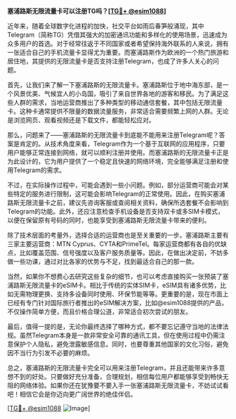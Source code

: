 **塞浦路斯无限流量卡可以注册TG吗？[[TG💪+ @esim1088](https://t.me/s/esim1088)]**

近年来，随着全球数字化进程的加快，社交平台如雨后春笋般涌现，其中Telegram（简称TG）凭借其强大的加密通讯功能和多样化的使用场景，迅速成为众多用户的首选。对于经常往返于不同国家或者希望保持海外联系的人来说，拥有一张适合自己的手机流量卡显得尤为重要。而塞浦路斯作为欧洲的一个热门旅游和居住地，其提供的无限流量卡是否支持注册Telegram，也成了许多人关心的问题。

首先，让我们来了解一下塞浦路斯的无限流量卡。塞浦路斯位于地中海东部，是一个风景优美、气候宜人的小岛国，吸引了来自世界各地的游客和移民。为了满足这些人群的需求，当地运营商推出了多种类型的移动通信套餐，其中包括无限流量卡。这种卡通常提供不限量的数据流量服务，非常适合需要频繁上网的人群。无论是浏览网页、观看视频还是下载文件，都能轻松应对。

那么，问题来了——塞浦路斯的无限流量卡到底能不能用来注册Telegram呢？答案是肯定的。从技术角度来看，Telegram作为一个基于互联网的应用程序，只要用户能够正常连接到网络，就可以顺利注册并使用。而塞浦路斯的无限流量卡正是为此设计的，它为用户提供了一个稳定且快速的网络环境，完全能够满足注册和使用Telegram的需求。

不过，在实际操作过程中，可能会遇到一些小问题。例如，部分运营商可能会对某些特定的服务进行限制，这可能会影响Telegram的正常使用。因此，在购买塞浦路斯无限流量卡之前，建议先咨询客服或查阅相关资料，确保所选套餐不会影响到Telegram的功能。此外，还应注意检查手机设备是否支持双卡或多SIM卡模式，以便在保留原有号码的同时，也能享受到塞浦路斯无限流量卡带来的便利。

除了技术层面的考量外，选择合适的运营商也是至关重要的一步。塞浦路斯主要有三家主要运营商：MTN Cyprus、CYTA和PrimeTel。每家运营商都有各自的优缺点，比如覆盖范围、信号强度以及客户服务质量等。因此，在做出决定前，不妨多做一些功课，通过对比各家的优势与不足，找到最适合自己的那一款。

当然，如果你不想费心去研究这些复杂的细节，也可以考虑直接购买一张预装了塞浦路斯无限流量卡的eSIM卡。相比于传统的实体SIM卡，eSIM具有诸多优势，比如无需物理更换、支持多设备同时使用、环保节能等等。更重要的是，现在市面上已经有专门针对国际旅行者推出的eSIM解决方案，比如@esim1088提供的产品，不仅操作简单方便，而且价格合理公道，非常适合初次尝试的朋友。

最后，值得一提的是，无论你最终选择了哪种方式，都不要忘记遵守当地的法律法规。虽然Telegram本身是一款非常安全可靠的通讯工具，但在使用过程中仍需注意保护个人隐私，避免泄露敏感信息。同时，也要尊重其他国家的文化习俗，避免因不当行为引发不必要的麻烦。

总之，塞浦路斯的无限流量卡完全可以用来注册Telegram，并且还能带来许多意想不到的好处。只要做好充分准备，合理规划，相信每位用户都能够享受到畅快无阻的网络体验。如果你还在犹豫要不要入手一张塞浦路斯无限流量卡，不妨试试看吧！相信它会是你迈向更广阔世界的绝佳伴侣。

[[TG💪+ @esim1088](https://t.me/s/esim1088) ![Image](https://i.postimg.cc/4NQfJmqS/Snipaste-2025-05-13-00-14-12.png)]